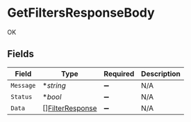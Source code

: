 # GetFiltersResponseBody

OK


## Fields

| Field                                   | Type                                    | Required                                | Description                             |
| --------------------------------------- | --------------------------------------- | --------------------------------------- | --------------------------------------- |
| `Message`                               | **string*                               | :heavy_minus_sign:                      | N/A                                     |
| `Status`                                | **bool*                                 | :heavy_minus_sign:                      | N/A                                     |
| `Data`                                  | [][FilterResponse](./filterresponse.md) | :heavy_minus_sign:                      | N/A                                     |